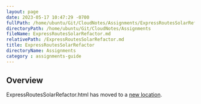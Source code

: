 ```yaml
---
layout: page
date: 2023-05-17 10:47:29 -0700
fullPath: /home/ubuntu/Git/CloudNotes/Assignments/ExpressRoutesSolarRefactor.md
directoryPath: /home/ubuntu/Git/CloudNotes/Assignments
fileName: ExpressRoutesSolarRefactor.md
relativePath: /ExpressRoutesSolarRefactor.md
title: ExpressRoutesSolarRefactor
directoryName: Assignments
category : assignments-guide
---
```


## Overview

ExpressRoutesSolarRefactor.html has moved to a [new location](/express-guide/ExpressRoutesSolarRefactor.html).
